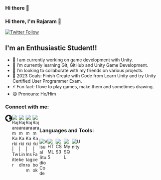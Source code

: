 ### Hi there 👋

<!--
**Rajaramkarki/Rajaramkarki** is a ✨ _special_ ✨ repository because its `README.md` (this file) appears on your GitHub profile.

Here are some ideas to get you started:

- 🔭 I’m currently working on ...
- 🌱 I’m currently learning ...
- 👯 I’m looking to collaborate on ...
- 🤔 I’m looking for help with ...
- 💬 Ask me about ...
- 📫 How to reach me: ...
- 😄 Pronouns: ...
- ⚡ Fun fact: ...
-->

### Hi there, I'm Rajaram 👋

[![Twitter Follow](https://img.shields.io/twitter/follow/RajaramKarki8?color=1DA1F2&logo=twitter&style=for-the-badge)](https://twitter.com/RajaramKarki8)

## I'm an Enthusiastic Student!!

- 🔭 I am currently working on game development with Unity.
- 🌱 I’m currently learning Git, GitHub and Unity Game Development.
- 👯 I’m looking to collaborate with my friends on various projects.
- 🥅 2023 Goals: Finish Create with Code from Learn Unity and try Unity Certified User Programmer Exam.
- ⚡ Fun fact: I love to play games, make them and sometimes drawing.
- 😄 Pronouns: He/Him

### Connect with me:

[<img align="left" alt="blog" width="22px" src="https://raw.githubusercontent.com/iconic/open-iconic/master/svg/globe.svg" />][website]
[<img align="left" alt="Rajaram Karki | Twitter" width="22px" src="https://cdn.jsdelivr.net/npm/simple-icons@v3/icons/twitter.svg" />][twitter]
[<img align="left" alt="Rajaram Karki | LinkedIn" width="22px" src="https://cdn.jsdelivr.net/npm/simple-icons@v3/icons/linkedin.svg" />][linkedin]
[<img align="left" alt="Rajaram Karki | Instagram" width="22px" src="https://cdn.jsdelivr.net/npm/simple-icons@v3/icons/instagram.svg" />][instagram]
[<img align="left" alt="Rajaram Karki | Facebook" width="22px" src="https://cdn.jsdelivr.net/npm/simple-icons@3.13.0/icons/facebook.svg" />][facebook]


<br />

### Languages and Tools:

<img align="left" alt="Visual Studio Code" width="26px" src="https://cdn.jsdelivr.net/gh/devicons/devicon/icons/visualstudio/visualstudio-plain.svg" />
<img align="left" alt="HTML5" width="26px" src="https://cdn.jsdelivr.net/gh/devicons/devicon/icons/html5/html5-original.svg" />
<img align="left" alt="CSS3" width="26px" src="https://cdn.jsdelivr.net/gh/devicons/devicon/icons/css3/css3-original.svg" />
<img align="left" alt="MySQL" width="26px" src="https://cdn.jsdelivr.net/gh/devicons/devicon/icons/mysql/mysql-original.svg" />
<img align="left" alt="Unity" width="28px" src="https://upload.wikimedia.org/wikipedia/commons/1/19/Unity_Technologies_logo.svg" />





[website]: https://rajaramkarki89.blogspot.com/
[twitter]: https://twitter.com/RajaramKarki8
[instagram]: https://www.instagram.com/rajaramkarki/
[linkedin]: https://www.linkedin.com/in/rajaram-karki-48a941141/
[facebook]: https://www.facebook.com/rajaram.karki.754/

